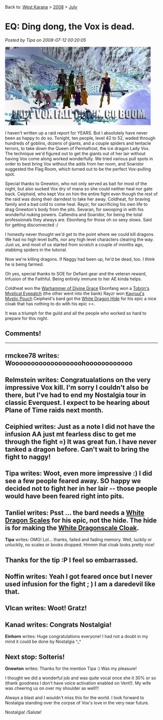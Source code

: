 Back to: [West Karana](/posts/westkarana.md) > [2008](/posts/2008/westkarana.md) > [July](./westkarana.md)
# EQ: Ding dong, the Vox is dead.

*Posted by Tipa on 2008-07-12 00:20:05*

![voxdead.jpg](../../../uploads/2008/07/voxdead.jpg)

I haven't written up a raid report for YEARS. But I absolutely have never been as happy to do so. Tonight, ten people, level 42 to 52, waded through hundreds of goblins, dozens of giants, and a couple spiders and tentacle terrors, to take down the Queen of Permafrost, the ice dragon Lady Vox. The technique we'd figured out to get the giants out of her lair without having Vox come along worked wonderfully. We tried various pull spots in order to best bring Vox without the adds from her room, and Soaridor suggested the Flag Room, which turned out to be the perfect Vox-pulling spot.

Special thanks to Gnewton, who not only served as bait for most of the night, but also sucked Vox dry of mana so she could neither heal nor gate back. Ceipheid, who kept Vox on him the entire fight even though the rest of the raid was doing their darndest to take her away. Coldheat, for braving family and a bad cold to come heal. Rayzr, for sacrificing his own life to drag Gnewton's body from the pits. Sevaran, for swooping in with his wonderful nuking powers. Callendra and Soaridor, for being the total professionals they always are. Ebonfang for those oh so sexy slows. Said for getting disconnected :/ 

I honestly never thought we'd get to the point where we could kill dragons. We had no high level buffs, nor any high level characters clearing the way. Just us, and most of us started from scratch a couple of months ago, stabbing spiders in the tutorial.

Now we're killing dragons. If Naggy had been up, he'd be dead, too. I think he is being farmed.

Oh yes, special thanks to SOE for Defiant gear and the veteran reward, Infusion of the Faithful. Being entirely immune to her AE kinda helps.

Coldheat won the [Warhammer of Divine Grace](http://lucy.allakhazam.com/item.html?id=11611)
Ebonfang won a [Tobrin's Mystical Eyepatch](http://lucy.allakhazam.com/item.html?id=11052) (the other went into the bank)
Rayzr won [Kavruul's Mystic Pouch](http://lucy.allakhazam.com/item.html?id=17701)
Ceipheid's bard got the [White Dragon Hide](http://lucy.allakhazam.com/item.html?id=9240) for his epic a nice cloak that has nothing to do with his epic ><.

It was a triumph for the guild and all the people who worked so hard to prepare for this night.

## Comments!
---
**rmckee78** writes: Woooooooooooooooooohoooooooooooo
---
**Relmstein** writes: Congratualations on the very impressive Vox kill. I'm sorry I couldn't also be there, but I've had to end my Nostalgia tour in classic Everquest. I expect to be hearing about Plane of Time raids next month.
---
**Ceiphied** writes: Just as a note I did not have the infusion AA just mt fearless disc to get me through the fight =) It was great fun. I have never tanked a dragon before. Can't wait to bring the fight to naggy!
---
**Tipa** writes: Woot, even more impressive :) I did see a few people feared away. SO happy we decided not to fight her in her lair -- those people would have been feared right into pits.
---
**Tanliel** writes: Psst ... the bard needs a [White Dragon Scales](http://lucy.allakhazam.com/item.html?id=11602) for his epic, not the hide. The hide is for making the [White Dragonscale Cloak](http://everquest.allakhazam.com/db/quest.html?quest=26).
---
**Tipa** writes: OMG! Lol... thanks, failed and fading memory. Well, luckily or unluckily, no scales or books dropped. Hmmm that cloak looks pretty nice!

Thanks for the tip :P I feel so embarrassed.
---
**Noffin** writes: Yeah I got feared once but I never used infusion for the fight ; ) I am a daredevil like that.
---
**Vlcan** writes: Woot! Gratz!
---
**Kanad** writes: Congrats Nostalgia!
---
**Einhorn** writes: Huge congratulations everyone! I had not a doubt in my mind it could be done by Nostalgia ^\_^

Next stop: Solteris!
---
**Gnewton** writes: Thanks for the mention Tipa :) Was my pleasure!

I thought we did a wonderful job and was quite vocal once she it 30% or so (thank goodness I don't have voice activation enabled on Vent!). My wife was cheering us on over my shoulder as well!!!

Always a blast and I wouldn't miss this for the world. I look forward to Nostalgia standing over the corpse of Vox's love in the very near future.

Nostalgia! /Salute!
